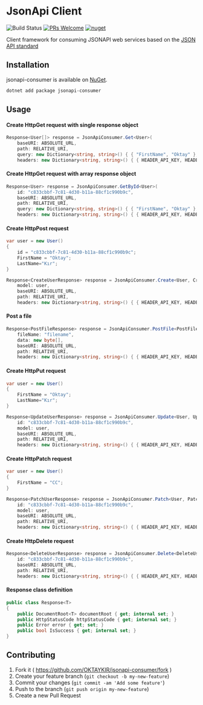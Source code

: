 # JsonApi Client
![Build Status](https://github.com/OKTAYKIR/jsonapi-consumer/workflows/CI/badge.svg?branch=master) 
[![PRs Welcome](https://img.shields.io/badge/PRs-welcome-brightgreen.svg)](#contributing)
[![nuget](https://img.shields.io/nuget/v/jsonapi-consumer)](https://www.nuget.org/packages/jsonapi-consumer/)

Client framework for consuming JSONAPI web services based on the [JSON API standard](http://jsonapi.org/)

## Installation
jsonapi-consumer is available on [NuGet](https://www.nuget.org/packages/jsonapi-consumer/). 

```sh
dotnet add package jsonapi-consumer
```

## Usage

#### Create HttpGet request with single response object
```c#
Response<User[]> response = JsonApiConsumer.Get<User>(
    baseURI: ABSOLUTE_URL,
    path: RELATIVE_URI,
    query: new Dictionary<string, string>() { { "FirstName", "Oktay" }, { "LastName", "Kır" } },
    headers: new Dictionary<string, string>() { { HEADER_API_KEY, HEADER_API_KEY_VALUE } } );
```

#### Create HttpGet request with array response object
```c#
Response<User> response = JsonApiConsumer.GetById<User>(
    id: "c833cbbf-7c81-4d30-b11a-88cf1c990b9c",
    baseURI: ABSOLUTE_URL,
    path: RELATIVE_URI,
    query: new Dictionary<string, string>() { { "FirstName", "Oktay" }, { "LastName", "Kır" } },
    headers: new Dictionary<string, string>() { { HEADER_API_KEY, HEADER_API_KEY_VALUE } } );
```

#### Create HttpPost request
```c#
var user = new User()
{
    id = "c833cbbf-7c81-4d30-b11a-88cf1c990b9c";
    FirstName = "Oktay"; 
    LastName="Kır";
}

Response<CreateUserResponse> response = JsonApiConsumer.Create<User, CreateUserResponse>(
    model: user,
    baseURI: ABSOLUTE_URL,
    path: RELATIVE_URI,
    headers: new Dictionary<string, string>() { { HEADER_API_KEY, HEADER_API_KEY_VALUE } } );
```

#### Post a file
```c#
Response<PostFileResponse> response = JsonApiConsumer.PostFile<PostFileResponse>(
    fileName: "filename",
    data: new byte[],
    baseURI: ABSOLUTE_URL,
    path: RELATIVE_URI,
    headers: new Dictionary<string, string>() { { HEADER_API_KEY, HEADER_API_KEY_VALUE } } );
```

#### Create HttpPut request
```c#
var user = new User()
{
    FirstName = "Oktay"; 
    LastName="Kır";
}

Response<UpdateUserResponse> response = JsonApiConsumer.Update<User, UpdateUserResponse>(
    id: "c833cbbf-7c81-4d30-b11a-88cf1c990b9c",
    model: user,
    baseURI: ABSOLUTE_URL,
    path: RELATIVE_URI,
    headers: new Dictionary<string, string>() { { HEADER_API_KEY, HEADER_API_KEY_VALUE } } );
```

#### Create HttpPatch request
```c#
var user = new User()
{
    FirstName = "CC"; 
}

Response<PatchUserResponse> response = JsonApiConsumer.Patch<User, PatchUserResponse>(
    id: "c833cbbf-7c81-4d30-b11a-88cf1c990b9c",
    model: user,
    baseURI: ABSOLUTE_URL,
    path: RELATIVE_URI,
    headers: new Dictionary<string, string>() { { HEADER_API_KEY, HEADER_API_KEY_VALUE } } );
```

#### Create HttpDelete request
```c#
Response<DeleteUserResponse> response = JsonApiConsumer.Delete<DeleteUserResponse>(
    id: "c833cbbf-7c81-4d30-b11a-88cf1c990b9c",
    baseURI: ABSOLUTE_URL,
    path: RELATIVE_URI,
    headers: new Dictionary<string, string>() { { HEADER_API_KEY, HEADER_API_KEY_VALUE } } );
```

#### Response class definition
```c#
public class Response<T>
{
	public DocumentRoot<T> documentRoot { get; internal set; }
	public HttpStatusCode httpStatusCode { get; internal set; }
	public Error error { get; set; }
	public bool IsSuccess { get; internal set; }
}
```

## Contributing
1. Fork it ( https://github.com/OKTAYKIR/jsonapi-consumer/fork )
2. Create your feature branch (`git checkout -b my-new-feature`)
3. Commit your changes (`git commit -am 'Add some feature'`)
4. Push to the branch (`git push origin my-new-feature`)
5. Create a new Pull Request    
